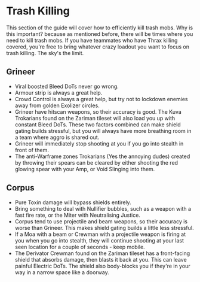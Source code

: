 # Trash Killing

This section of the guide will cover how to efficiently kill trash mobs. Why is this important? because as mentioned before, there will be times where you need to kill trash mobs. If you have teammates who have Thrax killing covered, you're free to bring whatever crazy loadout you want to focus on trash killing. The sky's the limit. 

## **Grineer**
- Viral boosted Bleed DoTs never go wrong.
- Armour strip is always a great help.
- Crowd Control is always a great help, but try not to lockdown enemies away from golden Exolizer circles.
- Grineer have hitscan weapons, so their accuracy is good. The Kuva Trokarians found on the Zariman tileset will also load you up with constant Bleed DoTs. These two factors combined can make shield gating builds stressful, but you will always have more breathing room in a team where aggro is shared out.
- Grineer will immediately stop shooting at you if you go into stealth in front of them.
- The anti-Warframe zones Trokarians (Yes the annoying dudes) created by throwing their spears can be cleared by either shooting the red glowing spear with your Amp, or Void Slinging into them.

## **Corpus**
- Pure Toxin damage will bypass shields entirely.
- Bring something to deal with Nullifier bubbles, such as a weapon with a fast fire rate, or the Miter with Neutralising Justice.
- Corpus tend to use projectile and beam weapons, so their accuracy is worse than Grineer. This makes shield gating builds a little less stressful.
- If a Moa with a beam or Crewman with a projectile weapon is firing at you when you go into stealth, they will continue shooting at your last seen location for a couple of seconds - keep mobile.
- The Derivator Crewman found on the Zariman tileset has a front-facing shield that absorbs damage, then blasts it back at you. This can leave painful Electric DoTs. The shield also body-blocks you if they're in your way in a narrow space like a doorway.


